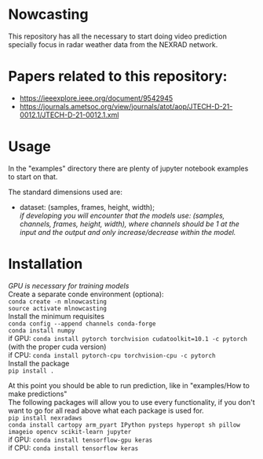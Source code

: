 # Nowcasting
This repository has all the necessary to start doing video prediction specially focus in radar weather data from the NEXRAD network.

# Papers related to this repository:
 - https://ieeexplore.ieee.org/document/9542945
 - https://journals.ametsoc.org/view/journals/atot/aop/JTECH-D-21-0012.1/JTECH-D-21-0012.1.xml
 
# Usage
In the "examples" directory there are plenty of jupyter notebook examples to start on that.  

The standard dimensions used are:
  - dataset: (samples, frames, height, width);  
    *if developing you will encounter that the models use: (samples, channels, frames, height, width), where channels should be 1 at the input and the output and only increase/decrease within the model.*

# Installation  
*GPU is necessary for training models*  
Create a separate conde environment (optiona):  
`conda create -n mlnowcasting`  
`source activate mlnowcasting`  
Install the minimum requisites  
`conda config --append channels conda-forge`  
`conda install numpy`  
if GPU: `conda install pytorch torchvision cudatoolkit=10.1 -c pytorch` (with the proper cuda version)  
if CPU: `conda install pytorch-cpu torchvision-cpu -c pytorch`  
Install the package  
`pip install .`  

At this point you should be able to run prediction, like in "examples/How to make predictions"  
The following packages will allow you to use every functionality, if you don't want to go for all read above what each package is used for.  
`pip install nexradaws`  
`conda install cartopy arm_pyart IPython pysteps hyperopt sh pillow imageio opencv scikit-learn jupyter`  
if GPU: `conda install tensorflow-gpu keras`  
if CPU: `conda install tensorflow keras `   
